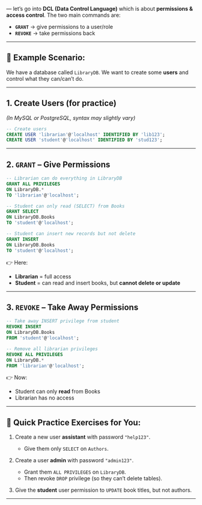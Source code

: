  — let’s go into **DCL (Data Control Language)** which is about **permissions & access control**.
The two main commands are:

* **`GRANT`** → give permissions to a user/role
* **`REVOKE`** → take permissions back

---

## 🔹 Example Scenario:

We have a database called `LibraryDB`.
We want to create some **users** and control what they can/can’t do.

---

## 1. Create Users (for practice)

*(In MySQL or PostgreSQL, syntax may slightly vary)*

```sql
-- Create users
CREATE USER 'librarian'@'localhost' IDENTIFIED BY 'lib123';
CREATE USER 'student'@'localhost' IDENTIFIED BY 'stud123';
```

---

## 2. `GRANT` – Give Permissions

```sql
-- Librarian can do everything in LibraryDB
GRANT ALL PRIVILEGES
ON LibraryDB.*
TO 'librarian'@'localhost';

-- Student can only read (SELECT) from Books
GRANT SELECT
ON LibraryDB.Books
TO 'student'@'localhost';

-- Student can insert new records but not delete
GRANT INSERT
ON LibraryDB.Books
TO 'student'@'localhost';
```

👉 Here:

* **Librarian** = full access
* **Student** = can read and insert books, but **cannot delete or update**

---

## 3. `REVOKE` – Take Away Permissions

```sql
-- Take away INSERT privilege from student
REVOKE INSERT
ON LibraryDB.Books
FROM 'student'@'localhost';

-- Remove all librarian privileges
REVOKE ALL PRIVILEGES
ON LibraryDB.*
FROM 'librarian'@'localhost';
```

👉 Now:

* Student can only **read** from Books
* Librarian has no access

---

## 🔹 Quick Practice Exercises for You:

1. Create a new user **assistant** with password `"help123"`.

   * Give them only `SELECT` on `Authors`.
2. Create a user **admin** with password `"admin123"`.

   * Grant them `ALL PRIVILEGES` on `LibraryDB`.
   * Then revoke `DROP` privilege (so they can’t delete tables).
3. Give the **student** user permission to `UPDATE` book titles, but not authors.

---

